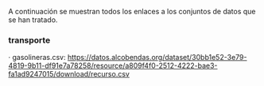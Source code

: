 A continuación se muestran todos los enlaces a los conjuntos de datos que se han tratado.

### transporte
· gasolineras.csv: https://datos.alcobendas.org/dataset/30bb1e52-3e79-4819-9b11-df91e7a78258/resource/a809f4f0-2512-4222-bae3-fa1ad9247015/download/recurso.csv

